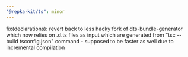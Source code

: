 ```yaml
---
"@repka-kit/ts": minor
---
```


fix(declarations): revert back to less hacky fork of dts-bundle-generator which now relies on .d.ts files as input which are generated from "tsc --build tsconfig.json" command - supposed to be faster as well due to incremental compilation
